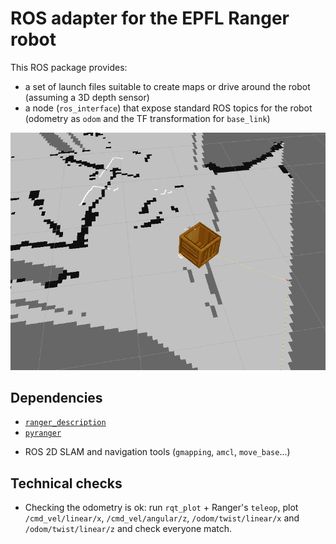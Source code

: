 ROS adapter for the EPFL Ranger robot
=====================================

This ROS package provides:

- a set of launch files suitable to create maps or drive around the robot
  (assuming a 3D depth sensor)
- a node (`ros_interface`) that expose standard ROS topics for the robot
  (odometry as `odom` and the TF transformation for `base_link`)


![ROS mapping with the Ranger](ranger_mapping.png "gmapping on the Ranger, viewed in RViz")

Dependencies
------------

- [`ranger_description`](https://github.com/severin-lemaignan/ranger_description)
- [`pyranger`](https://github.com/chili-epfl/pyranger)

+ ROS 2D SLAM and navigation tools (`gmapping`, `amcl`, `move_base`...)

Technical checks
----------------

- Checking the odometry is ok: run `rqt_plot` + Ranger's `teleop`, plot `/cmd_vel/linear/x`, `/cmd_vel/angular/z`, `/odom/twist/linear/x` and `/odom/twist/linear/z` and check everyone match.
